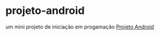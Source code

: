# projeto-android
 um mini projeto de iniciação em progamação
 <a href="https://fagner-c.github.io/projeto-android/">Projeto Android<a>
